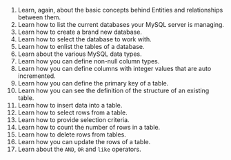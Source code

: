 1. Learn, again, about the basic concepts behind Entities and relationships between them.
1. Learn how to list the current databases your MySQL server is managing.
1. Learn how to create a brand new database.
1. Learn how to select the database to work with.
1. Learn how to enlist the tables of a database.
1. Learn about the various MySQL data types.
1. Learn how you can define non-null column types.
1. Learn how you can define columns with integer values that are auto incremented.
1. Learn how you can define the primary key of a table.
1. Learn how you can see the definition of the structure of an existing table.
1. Learn how to insert data into a table.
1. Learn how to select rows from a table.
1. Learn how to provide selection criteria.
1. Learn how to count the number of rows in a table.
1. Learn how to delete rows from tables.
1. Learn how you can update the rows of a table.
1. Learn about the `AND`, `OR` and `like` operators.
